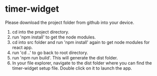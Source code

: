 # timer-widget

Please download the project folder from github into your device. 
1. cd into the project directory.
2. run 'npm install' to get the node modules.
3. cd into src folder and run 'npm install' again to get node modules for react app.
4. run 'cd ..' to go back to root directory.
5. run 'npm run build'. This will generate the dist folder.
6. In your file explorer, navigate to the dist folder where you can find the timer-widget setup file. Double click on it to launch the app. 

